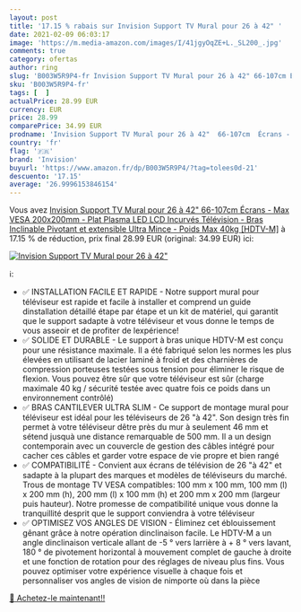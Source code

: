 ```yaml
---
layout: post
title: '17.15 % rabais sur Invision Support TV Mural pour 26 à 42" '
date: 2021-02-09 06:03:17
image: 'https://m.media-amazon.com/images/I/41jgyOqZE+L._SL200_.jpg'
comments: true
category: ofertas
author: ring
slug: 'B003W5R9P4-fr Invision Support TV Mural pour 26 à 42" 66-107cm Écrans -...'
sku: 'B003W5R9P4-fr'
tags: [  ]
actualPrice: 28.99 EUR
currency: EUR
price: 28.99
comparePrice: 34.99 EUR
prodname: 'Invision Support TV Mural pour 26 à 42"  66-107cm  Écrans - Max VESA 200x200mm - Plat Plasma LED LCD Incurvés Télévision - Bras Inclinable  Pivotant et extensible Ultra Mince - Poids Max 40kg [HDTV-M]'
country: 'fr'
flag: '🇫🇷'
brand: 'Invision'
buyurl: 'https://www.amazon.fr/dp/B003W5R9P4/?tag=tolees0d-21'
descuento: '17.15'
average: '26.9996153846154'
---
```


Vous avez [Invision Support TV Mural pour 26 à 42"  66-107cm  Écrans - Max VESA 200x200mm - Plat Plasma LED LCD Incurvés Télévision - Bras Inclinable  Pivotant et extensible Ultra Mince - Poids Max 40kg [HDTV-M]](https://www.amazon.fr/dp/B003W5R9P4/?tag=tolees0d-21)  à  17.15 % de réduction, prix final  28.99 EUR (original: 34.99 EUR) ici:

[![Invision Support TV Mural pour 26 à 42" ](https://m.media-amazon.com/images/I/41jgyOqZE+L._SL200_.jpg)](https://www.amazon.fr/dp/B003W5R9P4/?tag=tolees0d-21)

ℹ️:

- ✅ INSTALLATION FACILE ET RAPIDE - Notre support mural pour téléviseur est rapide et facile à installer et comprend un guide dinstallation détaillé étape par étape et un kit de matériel, qui garantit que le support sadapte à votre téléviseur et vous donne le temps de vous asseoir et de profiter de lexpérience!
- ✅ SOLIDE ET DURABLE - Le support à bras unique HDTV-M est conçu pour une résistance maximale. Il a été fabriqué selon les normes les plus élevées en utilisant de lacier laminé à froid et des charnières de compression porteuses testées sous tension pour éliminer le risque de flexion. Vous pouvez être sûr que votre téléviseur est sûr (charge maximale 40 kg / sécurité testée avec quatre fois ce poids dans un environnement contrôlé)
- ✅ BRAS CANTILEVER ULTRA SLIM - Ce support de montage mural pour téléviseur est idéal pour les téléviseurs de 26 "à 42". Son design très fin permet à votre téléviseur dêtre près du mur à seulement 46 mm et sétend jusquà une distance remarquable de 500 mm. Il a un design contemporain avec un couvercle de gestion des câbles intégré pour cacher ces câbles et garder votre espace de vie propre et bien rangé
- ✅ COMPATIBILITÉ - Convient aux écrans de télévision de 26 "à 42" et sadapte à la plupart des marques et modèles de téléviseurs du marché. Trous de montage TV VESA compatibles: 100 mm x 100 mm, 100 mm (l) x 200 mm (h), 200 mm (l) x 100 mm (h) et 200 mm x 200 mm (largeur puis hauteur). Notre promesse de compatibilité unique vous donne la tranquillité desprit que le support conviendra à votre téléviseur
- ✅ OPTIMISEZ VOS ANGLES DE VISION - Éliminez cet éblouissement gênant grâce à notre opération dinclinaison facile. Le HDTV-M a un angle dinclinaison verticale allant de -5 ° vers larrière à + 8 ° vers lavant, 180 ° de pivotement horizontal à mouvement complet de gauche à droite et une fonction de rotation pour des réglages de niveau plus fins. Vous pouvez optimiser votre expérience visuelle à chaque fois et personnaliser vos angles de vision de nimporte où dans la pièce

[🛒 Achetez-le maintenant!!](https://www.amazon.fr/dp/B003W5R9P4/?tag=tolees0d-21)
